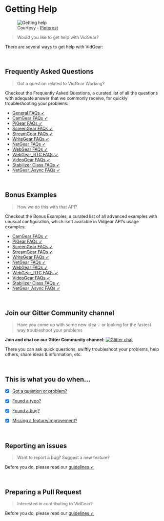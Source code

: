<!--
===============================================
vidgear library source-code is deployed under the Apache 2.0 License:

Copyright (c) 2019 Abhishek Thakur(@abhiTronix) <abhi.una12@gmail.com>

Licensed under the Apache License, Version 2.0 (the "License");
you may not use this file except in compliance with the License.
You may obtain a copy of the License at

   http://www.apache.org/licenses/LICENSE-2.0

Unless required by applicable law or agreed to in writing, software
distributed under the License is distributed on an "AS IS" BASIS,
WITHOUT WARRANTIES OR CONDITIONS OF ANY KIND, either express or implied.
See the License for the specific language governing permissions and
limitations under the License.
===============================================
-->

# Getting Help

<figure>
<img src="https://i.pinimg.com/originals/d1/1a/0e/d11a0e5f0616e5ce74ebf0dd7ec5594f.gif" loading="lazy" alt="Getting help"/>
<figcaption>Courtesy - <a href="https://www.pinterest.com/pin/435019645249342748/">Pinterest</a></figcaption>
</figure>

> Would you like to get help with VidGear?

There are several ways to get help with VidGear:


&thinsp;


## Frequently Asked Questions

> Got a question related to VidGear Working?  

Checkout the Frequently Asked Questions, a curated list of all the questions with adequate answer that we commonly receive, for quickly troubleshooting your problems:

- [General FAQs ➶](general_faqs.md)
- [CamGear FAQs ➶](camgear_faqs.md)
- [PiGear FAQs ➶](pigear_faqs.md)
- [ScreenGear FAQs ➶](screengear_faqs.md)
- [StreamGear FAQs ➶](streamgear_faqs.md)
- [WriteGear FAQs ➶](writegear_faqs.md)
- [NetGear FAQs ➶](netgear_faqs.md)
- [WebGear FAQs ➶](webgear_faqs.md)
- [WebGear_RTC FAQs ➶](webgear_rtc_faqs.md)
- [VideoGear FAQs ➶](videogear_faqs.md)
- [Stabilizer Class FAQs ➶](stabilizer_faqs.md)
- [NetGear_Async FAQs ➶](netgear_async_faqs.md)


&thinsp;


## Bonus Examples

> How we do this with that API?  

Checkout the Bonus Examples, a curated list of all advanced examples with unusual configuration, which isn't available in Vidgear API's usage examples:

- [CamGear FAQs ➶](camgear_ex.md)
- [PiGear FAQs ➶](pigear_ex.md)
- [ScreenGear FAQs ➶](screengear_ex.md)
- [StreamGear FAQs ➶](streamgear_ex.md)
- [WriteGear FAQs ➶](writegear_ex.md)
- [NetGear FAQs ➶](netgear_ex.md)
- [WebGear FAQs ➶](webgear_ex.md)
- [WebGear_RTC FAQs ➶](webgear_rtc_ex.md)
- [VideoGear FAQs ➶](videogear_ex.md)
- [Stabilizer Class FAQs ➶](stabilizer_ex.md)
- [NetGear_Async FAQs ➶](netgear_async_ex.md)

&thinsp;

## Join our Gitter Community channel

> Have you come up with some new idea 💡 or looking for the fastest way troubleshoot your problems

**Join and chat on our Gitter Community channel:** [![Glitter chat](https://img.shields.io/badge/Chat&nbsp;on-Gitter-yellow.svg?style=flat-square&logo=gitter)](https://gitter.im/vidgear/community)

There you can ask quick questions, swiftly troubleshoot your problems, help others, share ideas & information, etc. 


&thinsp;


## This is what you do when...

- [x] [Got a question or problem?](../../contribution/#got-a-question-or-problem)
- [x] [Found a typo?](../../contribution/#found-a-typo)
- [x] [Found a bug?](../../contribution/#found-a-bug)
- [x] [Missing a feature/improvement?](../../contribution/#request-for-a-featureimprovement)


&thinsp;


## Reporting an issues

> Want to report a bug? Suggest a new feature?

Before you do, please read our [guidelines ➶](../../contribution/issue/)


&thinsp;


## Preparing a Pull Request

> Interested in contributing to VidGear?

Before you do, please read our [guidelines ➶](../../contribution/PR/)

&thinsp;